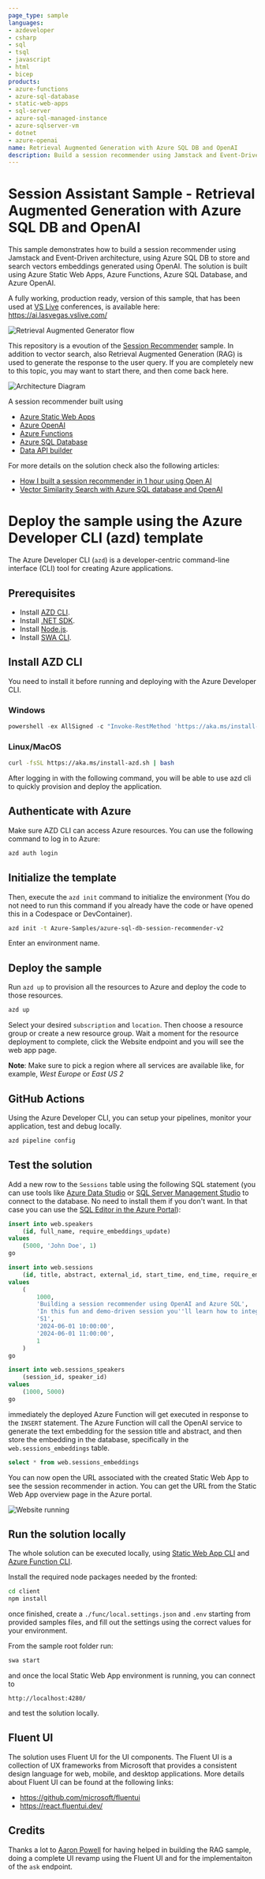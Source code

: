 ```yaml
---
page_type: sample
languages:
- azdeveloper
- csharp
- sql
- tsql
- javascript
- html
- bicep
products:
- azure-functions
- azure-sql-database
- static-web-apps
- sql-server
- azure-sql-managed-instance
- azure-sqlserver-vm
- dotnet
- azure-openai
name: Retrieval Augmented Generation with Azure SQL DB and OpenAI
description: Build a session recommender using Jamstack and Event-Driven architecture, using Azure SQL DB to store and search vectors embeddings generated using OpenAI
---
```

# Session Assistant Sample - Retrieval Augmented Generation with Azure SQL DB and OpenAI

This sample demonstrates how to build a session recommender using Jamstack and Event-Driven architecture, using Azure SQL DB to store and search vectors embeddings generated using OpenAI. The solution is built using Azure Static Web Apps, Azure Functions, Azure SQL Database, and Azure OpenAI.

A fully working, production ready, version of this sample, that has been used at [VS Live](https://vslive.com/) conferences, is available here: https://ai.lasvegas.vslive.com/

![Retrieval Augmented Generator flow](./_docs/rag.png)

This repository is a evoution of the [Session Recommender](https://github.com/azure-samples/azure-sql-db-session-recommender) sample. In addition to vector search, also Retrieval Augmented Generation (RAG) is used to generate the response to the user query. If you are completely new to this topic, you may want to start there, and then come back here.

![Architecture Diagram](./_docs/session-recommender-architecture.png)

A session recommender built using

- [Azure Static Web Apps](https://learn.microsoft.com/en-us/azure/static-web-apps/overview)
- [Azure OpenAI](https://learn.microsoft.com/en-us/azure/ai-services/openai/)
- [Azure Functions](https://learn.microsoft.com/en-us/azure/azure-functions/functions-overview?pivots=programming-language-csharp)
- [Azure SQL Database](https://www.sqlservercentral.com/articles/the-sql-developer-experience-beyond-rdbms)
- [Data API builder](https://aka.ms/dab)

For more details on the solution check also the following articles:

- [How I built a session recommender in 1 hour using Open AI](https://dev.to/azure/how-i-built-a-session-recommender-in-1-hour-using-open-ai-5419)
- [Vector Similarity Search with Azure SQL database and OpenAI](https://devblogs.microsoft.com/azure-sql/vector-similarity-search-with-azure-sql-database-and-openai/)

# Deploy the sample using the Azure Developer CLI (azd) template

The Azure Developer CLI (`azd`) is a developer-centric command-line interface (CLI) tool for creating Azure applications.

## Prerequisites

- Install [AZD CLI](https://learn.microsoft.com/azure/developer/azure-developer-cli/install-azd).
- Install [.NET SDK](https://dotnet.microsoft.com/download).
- Install [Node.js](https://nodejs.org/download/).
- Install [SWA CLI](https://azure.github.io/static-web-apps-cli/docs/use/install#installing-the-cli).

## Install AZD CLI

You need to install it before running and deploying with the Azure Developer CLI.

### Windows

```powershell
powershell -ex AllSigned -c "Invoke-RestMethod 'https://aka.ms/install-azd.ps1' | Invoke-Expression"
```

### Linux/MacOS

```bash
curl -fsSL https://aka.ms/install-azd.sh | bash
```

After logging in with the following command, you will be able to use azd cli to quickly provision and deploy the application.

## Authenticate with Azure

Make sure AZD CLI can access Azure resources. You can use the following command to log in to Azure:

```bash
azd auth login
```

## Initialize the template

Then, execute the `azd init` command to initialize the environment (You do not need to run this command if you already have the code or have opened this in a Codespace or DevContainer).

```bash
azd init -t Azure-Samples/azure-sql-db-session-recommender-v2
```

Enter an environment name.

## Deploy the sample

Run `azd up` to provision all the resources to Azure and deploy the code to those resources.

```bash
azd up 
```

Select your desired `subscription` and `location`. Then choose a resource group or create a new resource group. Wait a moment for the resource deployment to complete, click the Website endpoint and you will see the web app page.

**Note**: Make sure to pick a region where all services are available like, for example, *West Europe* or *East US 2*

## GitHub Actions

Using the Azure Developer CLI, you can setup your pipelines, monitor your application, test and debug locally.

```bash
azd pipeline config
```

## Test the solution

Add a new row to the `Sessions` table using the following SQL statement (you can use tools like [Azure Data Studio](https://learn.microsoft.com/en-us/azure-data-studio/quickstart-sql-database) or [SQL Server Management Studio](https://learn.microsoft.com/en-us/azure/azure-sql/database/connect-query-ssms?view=azuresql) to connect to the database. No need to install them if you don't want. In that case you can use the [SQL Editor in the Azure Portal](https://learn.microsoft.com/en-us/azure/azure-sql/database/connect-query-portal?view=azuresql)):

```sql
insert into web.speakers
    (id, full_name, require_embeddings_update)
values
    (5000, 'John Doe', 1)
go

insert into web.sessions 
    (id, title, abstract, external_id, start_time, end_time, require_embeddings_update)
values
    (
        1000,
        'Building a session recommender using OpenAI and Azure SQL', 
        'In this fun and demo-driven session you''ll learn how to integrate Azure SQL with OpenAI to generate text embeddings, store them in the database, index them and calculate cosine distance to build a session recommender. And once that is done, you’ll publish it as a REST and GraphQL API to be consumed by a modern JavaScript frontend. Sounds pretty cool, uh? Well, it is!',
        'S1',
        '2024-06-01 10:00:00',
        '2024-06-01 11:00:00',
        1
    )
go

insert into web.sessions_speakers
    (session_id, speaker_id)
values
    (1000, 5000)
go
```

immediately the deployed Azure Function will get executed in response to the `INSERT` statement. The Azure Function will call the OpenAI service to generate the text embedding for the session title and abstract, and then store the embedding in the database, specifically in the `web.sessions_embeddings` table.

```sql
select * from web.sessions_embeddings
```

You can now open the URL associated with the created Static Web App to see the session recommender in action. You can get the URL from the Static Web App overview page in the Azure portal.

![Website running](./_docs/session-recommender.png)

## Run the solution locally

The whole solution can be executed locally, using [Static Web App CLI](https://github.com/Azure/static-web-apps-cli) and [Azure Function CLI](https://learn.microsoft.com/en-us/azure/azure-functions/functions-run-local?tabs=windows%2Cisolated-process%2Cnode-v4%2Cpython-v2%2Chttp-trigger%2Ccontainer-apps&pivots=programming-language-csharp).

Install the required node packages needed by the fronted:

```bash
cd client
npm install
```

once finished, create a `./func/local.settings.json` and `.env` starting from provided samples files, and fill out the settings using the correct values for your environment.

From the sample root folder run:

```bash
swa start 
```

and once the local Static Web App environment is running, you can connect to

```text
http://localhost:4280/
```

and test the solution locally.

## Fluent UI

The solution uses Fluent UI for the UI components. The Fluent UI is a collection of UX frameworks from Microsoft that provides a consistent design language for web, mobile, and desktop applications. More details about Fluent UI can be found at the following links: 

- https://github.com/microsoft/fluentui
- https://react.fluentui.dev/ 

## Credits

Thanks a lot to [Aaron Powell](https://www.aaron-powell.com/) for having helped in building the RAG sample, doing a complete UI revamp using the Fluent UI and for the implementaiton of the `ask` endpoint.
